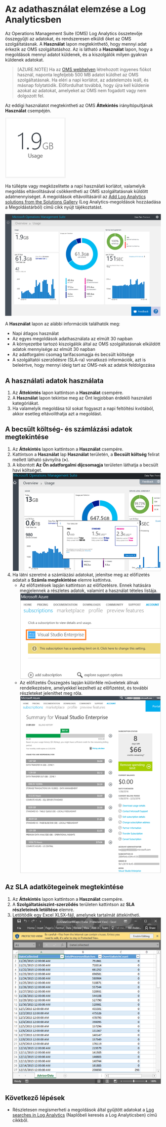 <properties
    pageTitle="Az adathasználat elemzése a Log Analyticsben | Microsoft Azure"
    description="A Log Analytics Használat lapján megtekintheti az OMS szolgáltatásnak elküldött adatok mennyiségét."
    services="log-analytics"
    documentationCenter=""
    authors="bandersmsft"
    manager="jwhit"
    editor=""/>

<tags
    ms.service="log-analytics"
    ms.workload="na"
    ms.tgt_pltfrm="na"
    ms.devlang="na"
    ms.topic="get-started-article"
    ms.date="08/11/2016"
    ms.author="banders"/>


# Az adathasználat elemzése a Log Analyticsben

Az Operations Management Suite (OMS) Log Analytics összetevője összegyűjti az adatokat, és rendszeresen elküldi őket az OMS szolgáltatásnak.  A **Használat** lapon megtekinthető, hogy mennyi adat érkezik az OMS szolgáltatáshoz. Az is látható a **Használat** lapon, hogy a megoldások mennyi adatot küldenek, és a kiszolgálók milyen gyakran küldenek adatokat.

>[AZURE.NOTE] Ha az [OMS webhelyen](http://www.microsoft.com/oms) létrehozott ingyenes fiókot használ, naponta legfeljebb 500 MB adatot küldhet az OMS szolgáltatásnak. Ha eléri a napi korlátot, az adatelemzés leáll, és másnap folytatódik. Előfordulhat továbbá, hogy újra kell küldenie azokat az adatokat, amelyeket az OMS nem fogadott vagy nem dolgozott fel.

Az eddigi használatot megtekintheti az OMS **Áttekintés** irányítópultjának **Használat** csempéjén.

![A Használat csempe](./media/log-analytics-usage/usage-tile.png)

Ha túllépte vagy megközelítette a napi használati korlátot, valamelyik megoldás eltávolításával csökkentheti az OMS szolgáltatásnak küldött adatmennyiséget. A megoldások eltávolításáról az [Add Log Analytics solutions from the Solutions Gallery](log-analytics-add-solutions.md) (Log Analytics-megoldások hozzáadása a Megoldástárból) című cikk nyújt tájékoztatást.

![A Használat irányítópult](./media/log-analytics-usage/usage-dashboard.png)

A **Használat** lapon az alábbi információk találhatók meg:

- Napi átlagos használat
- Az egyes megoldások adathasználata az elmúlt 30 napban
- A környezetbe tartozó kiszolgálók által az OMS szolgáltatásnak elküldött adatok mennyisége az elmúlt 30 napban
- Az adatforgalmi csomag tarifacsomagja és becsült költsége
- A szolgáltatói szerződésre (SLA-ra) vonatkozó információk, azt is beleértve, hogy mennyi ideig tart az OMS-nek az adatok feldolgozása

## A használati adatok használata

1. Az **Áttekintés** lapon kattintson a **Használat** csempére.
2. A **Használat** lapon tekintse meg az Önt legjobban érdeklő használati kategóriákat.
3. Ha valamelyik megoldása túl sokat fogyaszt a napi feltöltési kvótából, akkor esetleg eltávolíthatja azt a megoldást.

## A becsült költség- és számlázási adatok megtekintése
1. Az **Áttekintés** lapon kattintson a **Használat** csempére.
2. Kattintson a **Használat** lap **Használat** területén, a **Becsült költség** felirat mellett látható sávnyílra (**>**).
3. A kibontott **Az Ön adatforgalmi díjcsomagja** területen láthatja a becsült havi költséget.  
    ![Az Ön adatforgalmi díjcsomagja](./media/log-analytics-usage/usage-data-plan.png)
4. Ha látni szeretné a számlázási adatokat, jelenítse meg az előfizetés adatait a **Számla megtekintése** elemre kattintva.
    - Az előfizetések lapján kattintson az előfizetésre. Ennek hatására megjelennek a részletes adatok, valamint a használat tételes listája.  
        ![előfizetést](./media/log-analytics-usage/usage-sub01.png)
    - Az előfizetés Összegzés lapján különféle műveletek állnak rendelkezésére, amelyekkel kezelheti az előfizetést, és további részleteket jeleníthet meg róla.  
        ![Az előfizetés részletei](./media/log-analytics-usage/usage-sub02.png)

## Az SLA adatkötegeinek megtekintése
1. Az **Áttekintés** lapon kattintson a **Használat** csempére.
2. A **Szolgáltatásiszint-szerződés** területen kattintson az **SLA részleteinek letöltése** elemre.
3. Letöltődik egy Excel XLSX-fájl, amelynek tartalmát áttekintheti.  
    ![SLA részletei](./media/log-analytics-usage/usage-sla-details.png)

## Következő lépések

- Részletesen megismerheti a megoldások által gyűjtött adatokat a [Log searches in Log Analytics](log-analytics-log-searches.md) (Naplóbeli keresés a Log Analyticsben) című cikkből.



<!--HONumber=Sep16_HO4-->


